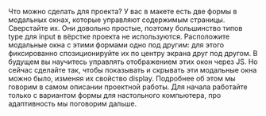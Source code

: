 Что можно сделать для проекта?
У вас в макете есть две формы в модальных окнах, которые управляют содержимым страницы. Сверстайте их. Они довольно простые, поэтому большинство типов type для input в вёрстке проекта не используются.
Расположите модальные окна с этими формами одно под другим: для этого фиксированно спозиционируйте их по центру экрана друг под другом. В будущем вы научитесь управлять отображением этих окон через JS. Но сейчас сделайте так, чтобы показывать и скрывать эти модальные окна можно было, изменяя их свойство display. Подробнее об этом мы говорим в самом описании проектной работы.
Для начала работайте только с вариантом формы для настольного компьютера, про адаптивность мы поговорим дальше.
